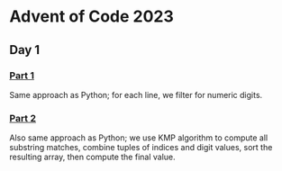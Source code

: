 # Advent of Code 2023

## Day 1

### [Part 1](day1a.rs)

Same approach as Python; for each line, we filter for numeric digits.

### [Part 2](day1b.rs)

Also same approach as Python; we use KMP algorithm to compute all substring matches, combine tuples of indices and digit
values, sort the resulting array, then compute the final value.
